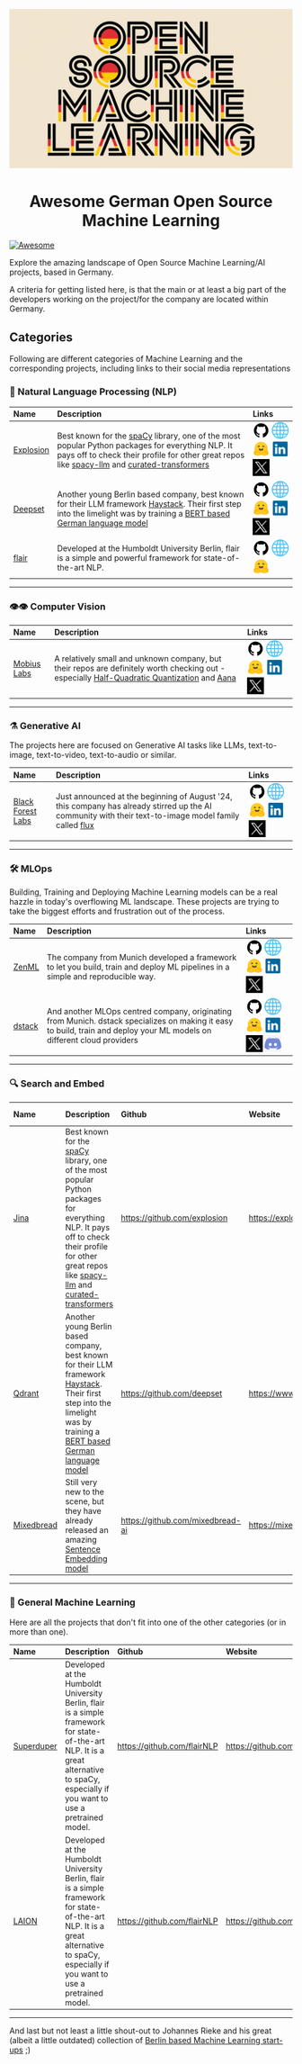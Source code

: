 ![Banner Image](./res/banner_image.jpeg)

<h1 align="center"> Awesome German Open Source Machine Learning</h1>

[![Awesome](https://awesome.re/badge.svg)](https://awesome.re)

Explore the amazing landscape of Open Source Machine Learning/AI projects, based in Germany.

A criteria for getting listed here, is that the main or at least a big part of the developers working on the project/for the company are located within Germany.

## Categories
Following are different categories of Machine Learning and the corresponding projects, including links to their social media representations

### 📖 Natural Language Processing (NLP)

| Name | Description | Links|
| :--- | :--- | :--- |
| [Explosion](https://github.com/explosion) | Best known for the [spaCy](https://github.com/explosion/spacy) library, one of the most popular Python packages for everything NLP. It pays off to check their profile for other great repos like [spacy-llm](https://github.com/explosion/spacy-llm) and [curated-transformers](https://github.com/explosion/curated-transformers) | [<img src="res/github_logo.png" alt="deepset on Hugging Face" width="30" height="30">](https://github.com/explosion) [<img src="res/internet-54.png" alt="deepset on Hugging Face" width="30" height="30">]( https://explosion.ai/) [<img src="res/huggingface_512.png" alt="Explosion on Hugging Face" width="30" height="30">](https://huggingface.co/explosion) [<img src="res/linkedin_logo.png" alt="Explosion on Hugging Face" width="30" height="30">](https://www.linkedin.com/company/explosion-ai) [<img src="res/x_logo.jpg" alt="Explosion on Hugging Face" width="30" height="30">](https://x.com/explosion_ai)
| [Deepset](https://github.com/deepset) | Another young Berlin based company, best known for their LLM framework [Haystack](https://github.com/deepset-ai/haystack). Their first step into the limelight was by training a [BERT based German language model](https://huggingface.co/deepset/gbert-base) | [<img src="res/github_logo.png" alt="deepset on Hugging Face" width="30" height="30">](https://github.com/deepset) [<img src="res/internet-54.png" alt="deepset on Hugging Face" width="30" height="30">]( https://deepset.ai/)[<img src="res/huggingface_512.png" alt="deepset on Hugging Face" width="30" height="30">](https://huggingface.co/deepset) [<img src="res/linkedin_logo.png" alt="deepset on LinkedIn" width="30" height="30">](https://www.linkedin.com/company/deepset-ai) [<img src="res/x_logo.jpg" alt="deepset on X" width="30" height="30">](https://x.com/deepset_ai)
| [flair](https://github.com/flairnlp) | Developed at the Humboldt University Berlin, flair is a simple and powerful framework for state-of-the-art NLP.| [<img src="res/github_logo.png" alt="flair on GitHub" width="30" height="30">](https://github.com/flairNLP) [<img src="res/internet-54.png" alt="website of flair" width="30" height="30">](https://flairnlp.github.io/) [<img src="res/huggingface_512.png" alt="flair on Hugging Face" width="30" height="30">](https://huggingface.co/flair)

---

### 👁️👁️ Computer Vision

| Name | Description | Links |
| :--- | :--- | :--- |
| [Mobius Labs](https://github.com/mobiusml) | A relatively small and unknown company, but their repos are definitely worth checking out - especially [Half-Quadratic Quantization](https://github.com/mobiusml/hqq) and [Aana](https://github.com/mobiusml/aana_sdk) | [<img src="res/github_logo.png" alt="flair on GitHub" width="30" height="30">](https://github.com/mobiusml) [<img src="res/internet-54.png" alt="website of flair" width="30" height="30">](https://www.mobiuslabs.com/) [<img src="res/huggingface_512.png" alt="flair on Hugging Face" width="30" height="30">](https://huggingface.co/mobiuslabsgmbh) [<img src="res/linkedin_logo.png" alt="Explosion on Hugging Face" width="30" height="30">](https://de.linkedin.com/company/mobiuslabs) [<img src="res/x_logo.jpg" alt="Explosion on Hugging Face" width="30" height="30">](https://twitter.com/Mobius_Labs)

---

### ⚗️ Generative AI

The projects here are focused on Generative AI tasks like LLMs, text-to-image, text-to-video, text-to-audio or similar.


| Name | Description | Links |
| :--- | :--- | :--- |
| [Black Forest Labs](https://github.com/black-forest-labs) | Just announced at the beginning of August '24, this company has already stirred up the AI community with their text-to-image model family called [flux](https://github.com/black-forest-labs/flux)| [<img src="res/github_logo.png" alt="Black Forest Labs on GitHub" width="30" height="30">](https://github.com/black-forest-labs) [<img src="res/internet-54.png" alt="website of Black Forest Labs" width="30" height="30">](https://blackforestlabs.ai/) [<img src="res/huggingface_512.png" alt="Black Forest Labs on Hugging Face" width="30" height="30">](https://huggingface.co/black-forest-labs) [<img src="res/linkedin_logo.png" alt="Black Forest Labs on LinkedIn" width="30" height="30">](https://www.linkedin.com/company/bflml) [<img src="res/x_logo.jpg" alt="Black Forest Labs on X" width="30" height="30">](https://twitter.com/black_forest_labs) 

---

### 🛠️ MLOps

Building, Training and Deploying Machine Learning models can be a real hazzle in today's overflowing ML landscape. These projects are trying to take the biggest efforts and frustration out of the process.

| Name | Description | Links |
| :--- | :--- | :--- |
| [ZenML](https://github.com/zenml-io) | The company from Munich developed a framework to let you build, train and deploy ML pipelines in a simple and reproducible way.  | [<img src="res/github_logo.png" alt="Black Forest Labs on GitHub" width="30" height="30">](https://github.com/zenml-io) [<img src="res/internet-54.png" alt="website of Black Forest Labs" width="30" height="30">](https://zenml.io) [<img src="res/huggingface_512.png" alt="Black Forest Labs on Hugging Face" width="30" height="30">](https://huggingface.co/zenml) [<img src="res/linkedin_logo.png" alt="Black Forest Labs on LinkedIn" width="30" height="30">](https://de.linkedin.com/company/zenml) [<img src="res/x_logo.jpg" alt="Black Forest Labs on X" width="30" height="30">](https://twitter.com/zenml_io) 
| [dstack](https://github.com/dstackai) | And another MLOps centred company, originating from Munich. dstack specializes on making it easy to build, train and deploy your ML models on different cloud providers| [<img src="res/github_logo.png" alt="Black Forest Labs on GitHub" width="30" height="30">](https://github.com/dstackai) [<img src="res/internet-54.png" alt="website of Black Forest Labs" width="30" height="30">](https://www.dstack.ai/) [<img src="res/huggingface_512.png" alt="Black Forest Labs on Hugging Face" width="30" height="30">](https://huggingface.co/dstackai) [<img src="res/linkedin_logo.png" alt="Black Forest Labs on LinkedIn" width="30" height="30">](https://www.linkedin.com/company/dstackai) [<img src="res/x_logo.jpg" alt="Black Forest Labs on X" width="30" height="30">](https://x.com/dstackai) [<img src="res/discord_logo.png" alt="dstack discord server" width="30" height="30">](https://discord.gg/u8SmfwPpMd)

---

### 🔍 Search and Embed

| Name | Description | Github | Website | Other Links |
| :--- | :--- | :--- | :--- | :--- |
| [Jina](https://github.com/jina-ai) | Best known for the [spaCy](https://github.com/explosion/spacy) library, one of the most popular Python packages for everything NLP. It pays off to check their profile for other great repos like [spacy-llm](https://github.com/explosion/spacy-llm) and [curated-transformers](https://github.com/explosion/curated-transformers) | https://github.com/explosion | https://explosion.ai/ | [<img src="res/huggingface_512.png" alt="Explosion on Hugging Face" width="30" height="30">](https://huggingface.co/explosion)
| [Qdrant](https://github.com/qdrant) | Another young Berlin based company, best known for their LLM framework [Haystack](https://github.com/deepset-ai/haystack). Their first step into the limelight was by training a [BERT based German language model](https://huggingface.co/deepset/gbert-base) | https://github.com/deepset | https://www.deepset.ai/ | [<img src="res/huggingface_512.png" alt="deepset on Hugging Face" width="30" height="30">](https://huggingface.co/deepset)
| [Mixedbread](https://github.com/mixedbread-ai) | Still very new to the scene, but they have already released an amazing [Sentence Embedding model](https://huggingface.co/mixedbread-ai/mxbai-embed-large-v1)| https://github.com/mixedbread-ai | https://mixedbread.ai/ | [<img src="res/huggingface_512.png" alt="flair on Hugging Face" width="30" height="30">](https://huggingface.co/mixedbread-ai)

---

### 🤖 General Machine Learning

Here are all the projects that don't fit into one of the other categories (or in more than one).

| Name | Description | Github | Website | Other Links |
| :--- | :--- | :--- | :--- | :--- |
| [Superduper](https://github.com/superduper-io) | Developed at the Humboldt University Berlin, flair is a simple framework for state-of-the-art NLP. It is a great alternative to spaCy, especially if you want to use a pretrained model. | https://github.com/flairNLP | https://github.com/flairNLP | [<img src="res/huggingface_512.png" alt="flair on Hugging Face" width="30" height="30">](https://huggingface.co/flair)
| [LAION](https://github.com/laion) | Developed at the Humboldt University Berlin, flair is a simple framework for state-of-the-art NLP. It is a great alternative to spaCy, especially if you want to use a pretrained model. | https://github.com/flairNLP | https://github.com/flairNLP | [<img src="res/huggingface_512.png"

---

And last but not least a little shout-out to Johannes Rieke and his great (albeit a little outdated) collection of [Berlin based Machine Learning start-ups](https://github.com/jrieke/awesome-machine-learning-startups-berlin?tab=readme-ov-file) ;)